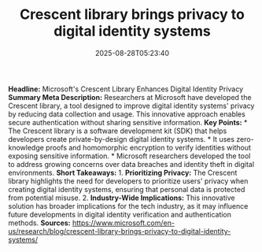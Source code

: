﻿---
title: "Crescent library brings privacy to digital identity systems"
date: "2025-08-28T05:23:40"
category: "Markets"
summary: ""
slug: "crescent library brings privacy to digital identity systems"
source_urls:
  - "https://www.microsoft.com/en-us/research/blog/crescent-library-brings-privacy-to-digital-identity-systems/"
seo:
  title: "Crescent library brings privacy to digital identity systems | Hash n Hedge"
  description: ""
  keywords: ["news", "markets", "brief"]
---
**Headline:** Microsoft's Crescent Library Enhances Digital Identity Privacy  **Summary Meta Description:** Researchers at Microsoft have developed the Crescent library, a tool designed to improve digital identity systems' privacy by reducing data collection and usage. This innovative approach enables secure authentication without sharing sensitive information.  **Key Points:**  * The Crescent library is a software development kit (SDK) that helps developers create private-by-design digital identity systems. * It uses zero-knowledge proofs and homomorphic encryption to verify identities without exposing sensitive information. * Microsoft researchers developed the tool to address growing concerns over data breaches and identity theft in digital environments.  **Short Takeaways:**  1. **Prioritizing Privacy:** The Crescent library highlights the need for developers to prioritize users' privacy when creating digital identity systems, ensuring that personal data is protected from potential misuse. 2. **Industry-Wide Implications:** This innovative solution has broader implications for the tech industry, as it may influence future developments in digital identity verification and authentication methods.  **Sources:** https://www.microsoft.com/en-us/research/blog/crescent-library-brings-privacy-to-digital-identity-systems/ 
